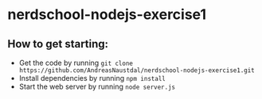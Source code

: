 # nerdschool-nodejs-exercise1

## How to get starting:
- Get the code by running `git clone https://github.com/AndreasNaustdal/nerdschool-nodejs-exercise1.git`
- Install dependencies by running `npm install`
- Start the web server by running `node server.js`

